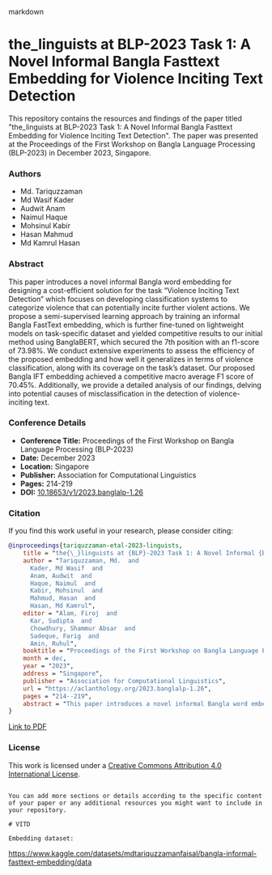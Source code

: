 markdown
# the_linguists at BLP-2023 Task 1: A Novel Informal Bangla Fasttext Embedding for Violence Inciting Text Detection

This repository contains the resources and findings of the paper titled "the_linguists at BLP-2023 Task 1: A Novel Informal Bangla Fasttext Embedding for Violence Inciting Text Detection". The paper was presented at the Proceedings of the First Workshop on Bangla Language Processing (BLP-2023) in December 2023, Singapore.

### Authors
- Md. Tariquzzaman
- Md Wasif Kader
- Audwit Anam
- Naimul Haque
- Mohsinul Kabir
- Hasan Mahmud
- Md Kamrul Hasan

### Abstract
This paper introduces a novel informal Bangla word embedding for designing a cost-efficient solution for the task “Violence Inciting Text Detection” which focuses on developing classification systems to categorize violence that can potentially incite further violent actions. We propose a semi-supervised learning approach by training an informal Bangla FastText embedding, which is further fine-tuned on lightweight models on task-specific dataset and yielded competitive results to our initial method using BanglaBERT, which secured the 7th position with an f1-score of 73.98%. We conduct extensive experiments to assess the efficiency of the proposed embedding and how well it generalizes in terms of violence classification, along with its coverage on the task’s dataset. Our proposed Bangla IFT embedding achieved a competitive macro average F1 score of 70.45%. Additionally, we provide a detailed analysis of our findings, delving into potential causes of misclassification in the detection of violence-inciting text.

### Conference Details
- **Conference Title:** Proceedings of the First Workshop on Bangla Language Processing (BLP-2023)
- **Date:** December 2023
- **Location:** Singapore
- **Publisher:** Association for Computational Linguistics
- **Pages:** 214-219
- **DOI:** [10.18653/v1/2023.banglalp-1.26](https://doi.org/10.18653/v1/2023.banglalp-1.26)

### Citation
If you find this work useful in your research, please consider citing:
```bib
@inproceedings{tariquzzaman-etal-2023-linguists,
    title = "the{\_}linguists at {BLP}-2023 Task 1: A Novel Informal {B}angla {F}asttext Embedding for Violence Inciting Text Detection",
    author = "Tariquzzaman, Md.  and
      Kader, Md Wasif  and
      Anam, Audwit  and
      Haque, Naimul  and
      Kabir, Mohsinul  and
      Mahmud, Hasan  and
      Hasan, Md Kamrul",
    editor = "Alam, Firoj  and
      Kar, Sudipta  and
      Chowdhury, Shammur Absar  and
      Sadeque, Farig  and
      Amin, Ruhul",
    booktitle = "Proceedings of the First Workshop on Bangla Language Processing (BLP-2023)",
    month = dec,
    year = "2023",
    address = "Singapore",
    publisher = "Association for Computational Linguistics",
    url = "https://aclanthology.org/2023.banglalp-1.26",
    pages = "214--219",
    abstract = "This paper introduces a novel informal Bangla word embedding for designing a cost-efficient solution for the task {``}Violence Inciting Text Detection{''} which focuses on developing classification systems to categorize violence that can potentially incite further violent actions. We propose a semi-supervised learning approach by training an informal Bangla FastText embedding, which is further fine-tuned on lightweight models on task specific dataset and yielded competitive results to our initial method using BanglaBERT, which secured the 7th position with an f1-score of 73.98{\%}. We conduct extensive experiments to assess the efficiency of the proposed embedding and how well it generalizes in terms of violence classification, along with it{'}s coverage on the task{'}s dataset. Our proposed Bangla IFT embedding achieved a competitive macro average F1 score of 70.45{\%}. Additionally, we provide a detailed analysis of our findings, delving into potential causes of misclassification in the detection of violence-inciting text.",
}
```

[Link to PDF](https://aclanthology.org/2023.banglalp-1.26.pdf)

### License
This work is licensed under a [Creative Commons Attribution 4.0 International License](http://creativecommons.org/licenses/by/4.0/).
```

You can add more sections or details according to the specific content of your paper or any additional resources you might want to include in your repository.

# VITD

Embedding dataset: 
```
https://www.kaggle.com/datasets/mdtariquzzamanfaisal/bangla-informal-fasttext-embedding/data
```

